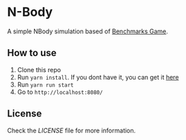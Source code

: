 # N-Body

A simple NBody simulation based of [Benchmarks Game](https://benchmarksgame-team.pages.debian.net/benchmarksgame/performance/nbody.html).

## How to use

1. Clone this repo
2. Run `yarn install`. If you dont have it, you can get it [here](https://yarnpkg.com/lang/en/docs/install/)
3. Run `yarn run start`
4. Go to `http://localhost:8080/`

## License

Check the _LICENSE_ file for more information.
